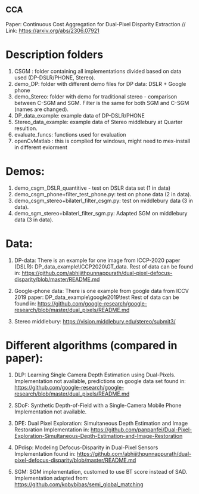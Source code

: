 ## CCA ##
Paper: Continuous Cost Aggregation for Dual-Pixel Disparity Extraction //
Link: https://arxiv.org/abs/2306.07921


# Description folders
1. CSGM : folder containing all implementations divided based on data used (DP-DSLR/PHONE, Stereo).
2. demo_DP: folder with different demo files for DP data: DSLR + Google phone
3. demo_Stereo: folder with demo for traditional stereo - comparison between C-SGM and SGM. Filter is the same for both SGM and C-SGM (names are changed).
4. DP_data_example: example data of DP-DSLR/PHONE
5. Stereo_data_example: example data of Stereo middlebury at Quarter resultion. 
6. evaluate_funcs: functions used for evaluation
7. openCvMatlab : this is complied for windows, might need to mex-install in different eviorment 

# Demos: 
1. demo_csgm_DSLR_quantitive - test on DSLR data set (1 in data)
2. demo_csgm_phone+filter_test_phone.py: test on phone data (2 in data).
3. demo_csgm_stereo+bilaterl_filter_csgm.py: test on middlebury data (3 in data).
4. demo_sgm_stereo+bilaterl_filter_sgm.py: Adapted SGM on middlebury data (3 in data).

# Data:

1. DP-data:
There is an example for one image from ICCP-2020 paper (DSLR): DP_data_example\ICCP2020\GT_data.
Rest of data can be found in: 
https://github.com/abhijithpunnappurath/dual-pixel-defocus-disparity/blob/master/README.md

2. Google-phone data: 
There is one example from google data from ICCV 2019 paper: DP_data_example\google2019\test
Rest of data can be found in:
https://github.com/google-research/google-research/blob/master/dual_pixels/README.md

3. Stereo middlebury:
https://vision.middlebury.edu/stereo/submit3/

# Different algorithms (compared in paper):

1. DLP: Learning Single Camera Depth Estimation using Dual-Pixels.
Implementation not available, predictions on google data set found in: https://github.com/google-research/google-research/blob/master/dual_pixels/README.md

2. SDoF: Synthetic Depth-of-Field with a Single-Camera Mobile Phone
Implementation not available. 

3. DPE: Dual Pixel Exploration: Simultaneous Depth Estimation and Image Restoration
Implementation in: https://github.com/panpanfei/Dual-Pixel-Exploration-Simultaneous-Depth-Estimation-and-Image-Restoration

4. DPdisp: Modeling Defocus-Disparity in Dual-Pixel Sensors
Implementation found in: https://github.com/abhijithpunnappurath/dual-pixel-defocus-disparity/blob/master/README.md

5. SGM: 
SGM implementation, customed to use BT score instead of SAD. 
Implementation adapted from: https://github.com/kobybibas/semi_global_matching
